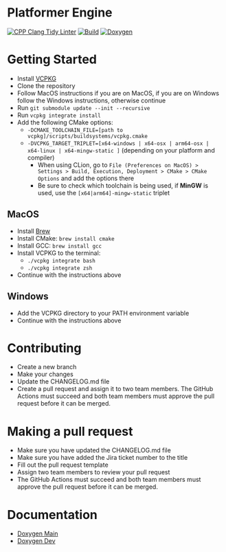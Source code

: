 # Platformer Engine

[![CPP Clang Tidy Linter](https://github.com/SPC-H-Avans/PlatformerEngine/actions/workflows/clang.yml/badge.svg)](https://github.com/SPC-H-Avans/PlatformerEngine/actions/workflows/clang.yml)
[![Build](https://github.com/SPC-H-Avans/PlatformerEngine/actions/workflows/build.yml/badge.svg)](https://github.com/SPC-H-Avans/PlatformerEngine/actions/workflows/build.yml)
[![Doxygen](https://github.com/SPC-H-Avans/PlatformerEngine/actions/workflows/doxygen.yml/badge.svg)](https://github.com/SPC-H-Avans/PlatformerEngine/actions/workflows/doxygen.yml)

# Getting Started
- Install [VCPKG](https://vcpkg.io/en/index.html)
- Clone the repository
- Follow MacOS instructions if you are on MacOS, if you are on Windows follow the Windows instructions, otherwise continue
- Run `git submodule update --init --recursive`
- Run `vcpkg integrate install`
- Add the following CMake options:
    - `-DCMAKE_TOOLCHAIN_FILE=[path to vcpkg]/scripts/buildsystems/vcpkg.cmake`
    - `-DVCPKG_TARGET_TRIPLET=[x64-windows | x64-osx | arm64-osx | x64-linux | x64-mingw-static ]` (depending on your platform and compiler)
      - When using CLion, go to `File (Preferences on MacOS) > Settings > Build, Execution, Deployment > CMake > CMake Options` and add the options there
      - Be sure to check which toolchain is being used, if **MinGW** is used, use the `[x64|arm64]-mingw-static` triplet

## MacOS
- Install [Brew](https://docs.brew.sh/Installation)
- Install CMake: `brew install cmake`
- Install GCC: `brew install gcc`
- Install VCPKG to the terminal:
  - `./vcpkg integrate bash`
  - `./vcpkg integrate zsh`
- Continue with the instructions above


## Windows
- Add the VCPKG directory to your PATH environment variable
- Continue with the instructions above

# Contributing
- Create a new branch
- Make your changes
- Update the CHANGELOG.md file
- Create a pull request and assign it to two team members. The GitHub Actions must succeed and both team members must approve the pull request before it can be merged.

# Making a pull request
- Make sure you have updated the CHANGELOG.md file
- Make sure you have added the Jira ticket number to the title
- Fill out the pull request template
- Assign two team members to review your pull request
- The GitHub Actions must succeed and both team members must approve the pull request before it can be merged.

# Documentation
- [Doxygen Main](https://engine.mrproper.dev)
- [Doxygen Dev](https://engine-dev.mrproper.dev)
